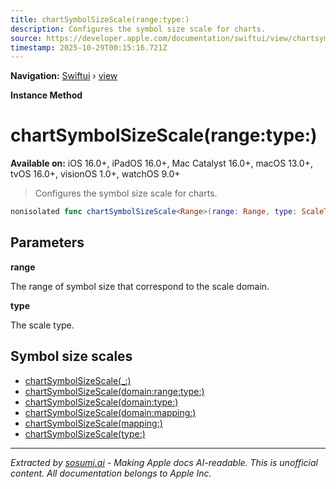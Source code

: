 ```yaml
---
title: chartSymbolSizeScale(range:type:)
description: Configures the symbol size scale for charts.
source: https://developer.apple.com/documentation/swiftui/view/chartsymbolsizescale(range:type:)
timestamp: 2025-10-29T00:15:16.721Z
---
```


**Navigation:** [Swiftui](/documentation/swiftui) › [view](/documentation/swiftui/view)

**Instance Method**

# chartSymbolSizeScale(range:type:)

**Available on:** iOS 16.0+, iPadOS 16.0+, Mac Catalyst 16.0+, macOS 13.0+, tvOS 16.0+, visionOS 1.0+, watchOS 9.0+

> Configures the symbol size scale for charts.

```swift
nonisolated func chartSymbolSizeScale<Range>(range: Range, type: ScaleType? = nil) -> some View where Range : ScaleRange, Range.VisualValue == CGFloat
```

## Parameters

**range**

The range of symbol size that correspond to the scale domain.



**type**

The scale type.



## Symbol size scales

- [chartSymbolSizeScale(_:)](/documentation/swiftui/view/chartsymbolsizescale(_:))
- [chartSymbolSizeScale(domain:range:type:)](/documentation/swiftui/view/chartsymbolsizescale(domain:range:type:))
- [chartSymbolSizeScale(domain:type:)](/documentation/swiftui/view/chartsymbolsizescale(domain:type:))
- [chartSymbolSizeScale(domain:mapping:)](/documentation/swiftui/view/chartsymbolsizescale(domain:mapping:))
- [chartSymbolSizeScale(mapping:)](/documentation/swiftui/view/chartsymbolsizescale(mapping:))
- [chartSymbolSizeScale(type:)](/documentation/swiftui/view/chartsymbolsizescale(type:))

---

*Extracted by [sosumi.ai](https://sosumi.ai) - Making Apple docs AI-readable.*
*This is unofficial content. All documentation belongs to Apple Inc.*
